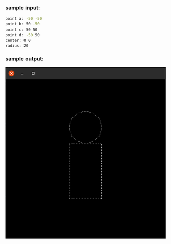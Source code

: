 ### sample input:

```bash
point a: -50 -50
point b: 50 -50
point c: 50 50
point d: -50 50
center: 0 0
radius: 20
```

### sample output:

![output](./report/img.png)